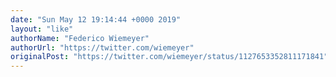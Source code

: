 ```yaml
---
date: "Sun May 12 19:14:44 +0000 2019"
layout: "like"
authorName: "Federico Wiemeyer"
authorUrl: "https://twitter.com/wiemeyer"
originalPost: "https://twitter.com/wiemeyer/status/1127653352811171841"
---
```

